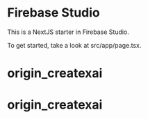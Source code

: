 # Firebase Studio

This is a NextJS starter in Firebase Studio.

To get started, take a look at src/app/page.tsx.
# origin_createxai
# origin_createxai
